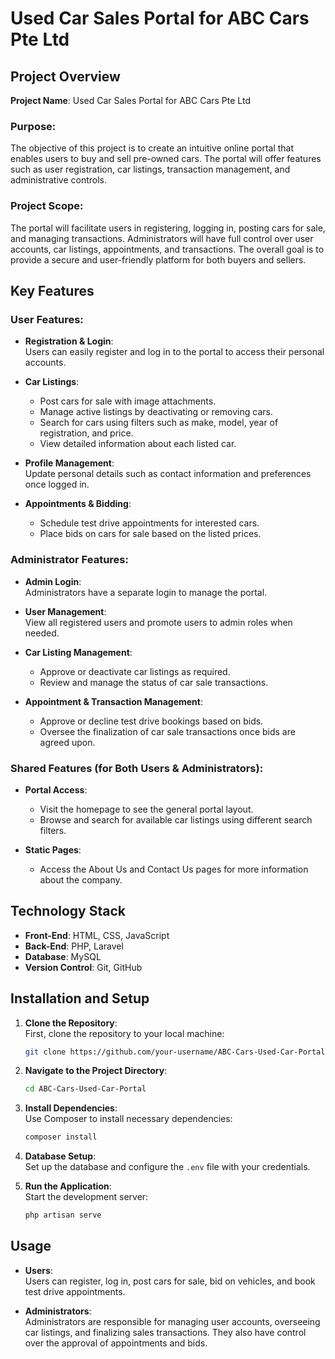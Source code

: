 # Used Car Sales Portal for ABC Cars Pte Ltd

## Project Overview

**Project Name**: Used Car Sales Portal for ABC Cars Pte Ltd

### Purpose:
The objective of this project is to create an intuitive online portal that enables users to buy and sell pre-owned cars. The portal will offer features such as user registration, car listings, transaction management, and administrative controls.

### Project Scope:
The portal will facilitate users in registering, logging in, posting cars for sale, and managing transactions. Administrators will have full control over user accounts, car listings, appointments, and transactions. The overall goal is to provide a secure and user-friendly platform for both buyers and sellers.

## Key Features

### User Features:
- **Registration & Login**:  
  Users can easily register and log in to the portal to access their personal accounts.

- **Car Listings**:  
  - Post cars for sale with image attachments.  
  - Manage active listings by deactivating or removing cars.  
  - Search for cars using filters such as make, model, year of registration, and price.  
  - View detailed information about each listed car.

- **Profile Management**:  
  Update personal details such as contact information and preferences once logged in.

- **Appointments & Bidding**:  
  - Schedule test drive appointments for interested cars.  
  - Place bids on cars for sale based on the listed prices.

### Administrator Features:
- **Admin Login**:  
  Administrators have a separate login to manage the portal.

- **User Management**:  
  View all registered users and promote users to admin roles when needed.

- **Car Listing Management**:  
  - Approve or deactivate car listings as required.  
  - Review and manage the status of car sale transactions.

- **Appointment & Transaction Management**:  
  - Approve or decline test drive bookings based on bids.  
  - Oversee the finalization of car sale transactions once bids are agreed upon.

### Shared Features (for Both Users & Administrators):
- **Portal Access**:  
  - Visit the homepage to see the general portal layout.  
  - Browse and search for available car listings using different search filters.

- **Static Pages**:  
  - Access the About Us and Contact Us pages for more information about the company.

## Technology Stack
- **Front-End**: HTML, CSS, JavaScript
- **Back-End**: PHP, Laravel
- **Database**: MySQL
- **Version Control**: Git, GitHub

## Installation and Setup

1. **Clone the Repository**:  
   First, clone the repository to your local machine:
   ```bash
   git clone https://github.com/your-username/ABC-Cars-Used-Car-Portal.git
   ```

2. **Navigate to the Project Directory**:  
   ```bash
   cd ABC-Cars-Used-Car-Portal
   ```

3. **Install Dependencies**:  
   Use Composer to install necessary dependencies:
   ```bash
   composer install
   ```

4. **Database Setup**:  
   Set up the database and configure the `.env` file with your credentials.

5. **Run the Application**:  
   Start the development server:
   ```bash
   php artisan serve
   ```

## Usage

- **Users**:  
  Users can register, log in, post cars for sale, bid on vehicles, and book test drive appointments.

- **Administrators**:  
  Administrators are responsible for managing user accounts, overseeing car listings, and finalizing sales transactions. They also have control over the approval of appointments and bids.
